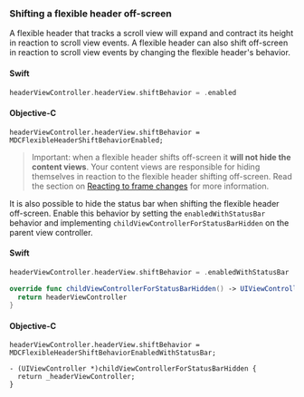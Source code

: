 ### Shifting a flexible header off-screen

A flexible header that tracks a scroll view will expand and contract its height in reaction to
scroll view events. A flexible header can also shift off-screen in reaction to scroll view events
by changing the flexible header's behavior.

<!--<div class="material-code-render" markdown="1">-->
#### Swift
```swift
headerViewController.headerView.shiftBehavior = .enabled
```

#### Objective-C
```objc
headerViewController.headerView.shiftBehavior = MDCFlexibleHeaderShiftBehaviorEnabled;
```
<!--</div>-->

> Important: when a flexible header shifts off-screen it **will not hide the content views**. Your
> content views are responsible for hiding themselves in reaction to the flexible header shifting
> off-screen. Read the section on [Reacting to frame changes](#reacting-to-frame-changes) for more
> information.

It is also possible to hide the status bar when shifting the flexible header off-screen. Enable this
behavior by setting the `enabledWithStatusBar` behavior and implementing
`childViewControllerForStatusBarHidden` on the parent view controller.

<!--<div class="material-code-render" markdown="1">-->
#### Swift
```swift
headerViewController.headerView.shiftBehavior = .enabledWithStatusBar

override func childViewControllerForStatusBarHidden() -> UIViewController? {
  return headerViewController
}
```

#### Objective-C
```objc
headerViewController.headerView.shiftBehavior = MDCFlexibleHeaderShiftBehaviorEnabledWithStatusBar;

- (UIViewController *)childViewControllerForStatusBarHidden {
  return _headerViewController;
}
```
<!--</div>-->
